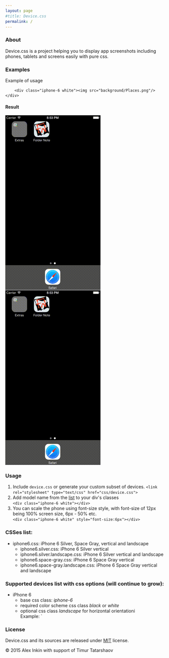 ```yaml
---
layout: page
#title: Device.css
permalink: /
---
```


### About

Device.css is a project helping you to display app screenshots including phones, tablets and screens easily with pure css.

### Examples

Example of usage

```
	<div class="iphone-6 white"><img src="background/Places.png"/></div>
```

#### Result
<div class="iphone-6 white" style="font-size: 4px;">
	<img src="background/screencast.gif"/>
</div>
<div class="iphone-6 black" style="font-size: 4px;">
	<img src="background/screencast.gif"/>
</div>

### Usage

1. Include `device.css` or generate your custom subset of devices.
`<link rel="stylesheet" type="text/css" href="css/device.css">`
2. Add model name from the [list](#modelslist) to your div's classes  
`<div class="iphone-6 white"></div>`
3. You can scale the phone using font-size style, with font-size of 12px being 100% screen size, 6px - 50% etc.  
`<div class="iphone-6 white" style="font-size:6px"></div>`


### CSSes list:

- iphone6.css: iPhone 6 Silver, Space Gray, vertical and landscape
	- iphone6.silver.css: iPhone 6 Silver vertical
	- iphone6.silver.landscape.css: iPhone 6 Silver vertical and landscape
	- iphone6.space-gray.css: iPhone 6 Space Gray vertical
	- iphone6.space-gray.landscape.css: iPhone 6 Space Gray vertical and landscape

### Supported devices list with css options (will continue to grow):

- iPhone 6
	- base css class: *iphone-6*
	- required color scheme css class *black* or *white*
	- optional css class *landscape* for horizontal orientationi  
Example: `<div class="iphone-6 black landscape"></div>

### License

Device.css and its sources are released under [MIT](http://opensource.org/licenses/MIT) license.

© 2015 Alex Inkin with support of Timur Tatarshaov
